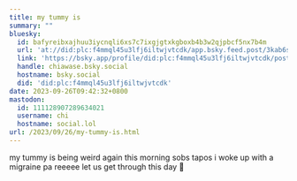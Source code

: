 ```yaml
---
title: my tummy is
summary: ""
bluesky:
  id: bafyreibxajhuu3iycnqli6xs7c7ixgjgtxkgboxb4b3w2qjpbcf5nx7b4m
  url: 'at://did:plc:f4mmql45u3lfj6iltwjvtcdk/app.bsky.feed.post/3kab6sbaq3m25'
  link: 'https://bsky.app/profile/did:plc:f4mmql45u3lfj6iltwjvtcdk/post/3kab6sbaq3m25'
  handle: chiawase.bsky.social
  hostname: bsky.social
  did: 'did:plc:f4mmql45u3lfj6iltwjvtcdk'
date: 2023-09-26T09:42:32+0800
mastodon:
  id: 111128907289634021
  username: chi
  hostname: social.lol
url: /2023/09/26/my-tummy-is.html
---
```


my tummy is being weird again this morning sobs tapos i woke up with a migraine pa reeeee let us get through this day 😤
